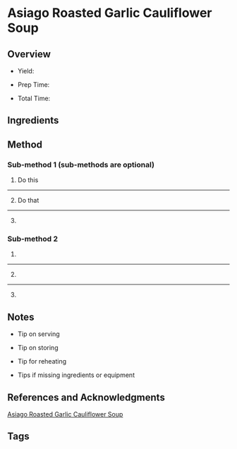 # Asiago Roasted Garlic Cauliflower Soup

## Overview

- Yield:

- Prep Time:

- Total Time:

## Ingredients



## Method

### Sub-method 1 (sub-methods are optional)

1. Do this
---
2. Do that
---
3.

### Sub-method 2

1.
---
2.
---
3.

## Notes

- Tip on serving

- Tip on storing

- Tip for reheating

- Tips if missing ingredients or equipment

## References and Acknowledgments

[Asiago Roasted Garlic Cauliflower Soup](http://www.closetcooking.com/2017/03/asiago-roasted-garlic-cauliflower-soup.html)

## Tags


